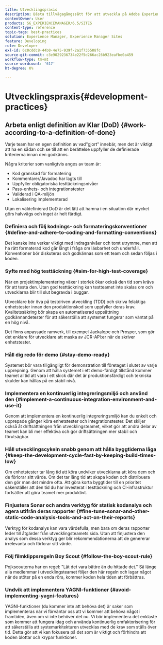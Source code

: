 ```yaml
---
title: Utvecklingspraxis
description: Bästa tillvägagångssätt för att utveckla på Adobe Experience Manager.
contentOwner: User
products: SG_EXPERIENCEMANAGER/6.5/SITES
content-type: reference
topic-tags: best-practices
solution: Experience Manager, Experience Manager Sites
feature: Developing
role: Developer
exl-id: 6c0cddc8-44b0-4e75-939f-2a1f735508fc
source-git-commit: c3e9029236734e22f5d266ac26b923eafbe0a459
workflow-type: tm+mt
source-wordcount: '617'
ht-degree: 0%

---
```


# Utvecklingspraxis{#development-practices}

## Arbeta enligt definition av Klar (DoD) {#work-according-to-a-definition-of-done}

Varje team har en egen definition av vad&quot;gjort&quot; innebär, men det är viktigt att ha en sådan och se till att en berättelse uppfyller de definierade kriterierna innan den godkänns.

Några kriterier som vanligtvis anges av team är:

* Kod granskad för formatering
* Kommentarer/Javadoc har lagts till
* Uppfyller obligatoriska testtäckningsnivåer
* Pass-enhets- och integrationstester
* Validerad i QA-miljön
* Lokalisering implementerad

Utan en väldefinierad DoD är det lätt att hamna i en situation där mycket görs halvvägs och inget är helt färdigt.

### Definiera och följ kodnings- och formateringskonventioner {#define-and-adhere-to-coding-and-formatting-conventions}

Det kanske inte verkar viktigt med indragsnivåer och tomt utrymme, men att ha rätt formaterad kod går långt i fråga om läsbarhet och underhåll. Konventioner bör diskuteras och godkännas som ett team och sedan följas i koden.

### Syfte med hög testtäckning  {#aim-for-high-test-coverage}

När en projektimplementering växer i storlek ökar också den tid som krävs för att testa den. Utan god testtäckning kan testteamet inte skalas om och utvecklarna blir till slut begravda i buggar.

Utvecklare bör öva på testdriven utveckling (TDD) och skriva felaktiga enhetstester innan den produktionskod som uppfyller deras krav. Kvalitetssäkring bör skapa en automatiserad uppsättning godkännandetester för att säkerställa att systemet fungerar som väntat på en hög nivå.

Det finns anpassade ramverk, till exempel Jackalope och Prosper, som gör det enklare för utvecklare att maska av JCR-API:er när de skriver enhetstester.

### Håll dig redo för demo {#stay-demo-ready}

Systemet bör vara tillgängligt för demonstration till företaget i slutet av varje upprepning. Genom att hålla systemet i ett demo-färdigt tillstånd kommer teamet alltid att vara i ett skick där det är produktionsfärdigt och tekniska skulder kan hållas på en stabil nivå.

### Implementera en kontinuerlig integreringsmiljö och använd den {#implement-a-continuous-integration-environment-and-use-it}

Genom att implementera en kontinuerlig integreringsmiljö kan du enkelt och upprepade gånger köra enhetstester och integrationstester. Det skiljer också åt driftsättningen från utvecklingsteamet, vilket gör att andra delar av teamet kan bli mer effektiva och gör driftsättningen mer stabil och förutsägbar.

### Håll utvecklingscykeln snabb genom att hålla byggtiderna låga {#keep-the-development-cycle-fast-by-keeping-build-times-low}

Om enhetstester tar lång tid att köra undviker utvecklarna att köra dem och de förlorar sitt värde. Om det tar lång tid att skapa koden och distribuera den gör man det mindre ofta. Att göra korta byggtider till en prioritet säkerställer att den tid du har investerat i testtäckning och CI-infrastruktur fortsätter att göra teamet mer produktivt.

### Finjustera Sonar och andra verktyg för statisk kodanalys och agera utifrån deras rapporter {#fine-tune-sonar-and-other-static-code-analysis-tools-and-act-on-their-reports}

Verktyg för kodanalys kan vara värdefulla, men bara om deras rapporter leder till åtgärder från utvecklingsteamets sida. Utan att finjustera den analys som dessa verktyg ger blir rekommendationerna att de genererar irrelevanta och förlorar sitt värde.

### Följ filmklippsregeln Boy Scout {#follow-the-boy-scout-rule}

Pojkscouterna har en regel: &quot;Låt det vara bättre än du hittade det.&quot; Så länge alla medlemmar i utvecklingsteamet följer den här regeln och lagar något när de stöter på en enda röra, kommer koden hela tiden att förbättras.

### Undvik att implementera YAGNI-funktioner {#avoid-implementing-yagni-features}

YAGNI-funktioner (du kommer inte att behöva det) är saker som implementeras när vi förväntar oss att vi kommer att behöva något i framtiden, även om vi inte behöver det nu. Vi bör implementera det enklaste som kommer att fungera idag och använda kontinuerlig omfaktorisering för att säkerställa att systemarkitekturen utvecklas med de krav som ställs över tid. Detta gör att vi kan fokusera på det som är viktigt och förhindra att koden blottar och krypar funktioner.
